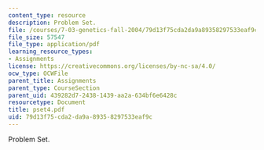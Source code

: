 ```yaml
---
content_type: resource
description: Problem Set.
file: /courses/7-03-genetics-fall-2004/79d13f75cda2da9a89358297533eaf9c_pset4.pdf
file_size: 57547
file_type: application/pdf
learning_resource_types:
- Assignments
license: https://creativecommons.org/licenses/by-nc-sa/4.0/
ocw_type: OCWFile
parent_title: Assignments
parent_type: CourseSection
parent_uid: 439282d7-2438-1439-aa2a-634bf6e6428c
resourcetype: Document
title: pset4.pdf
uid: 79d13f75-cda2-da9a-8935-8297533eaf9c
---
```

Problem Set.